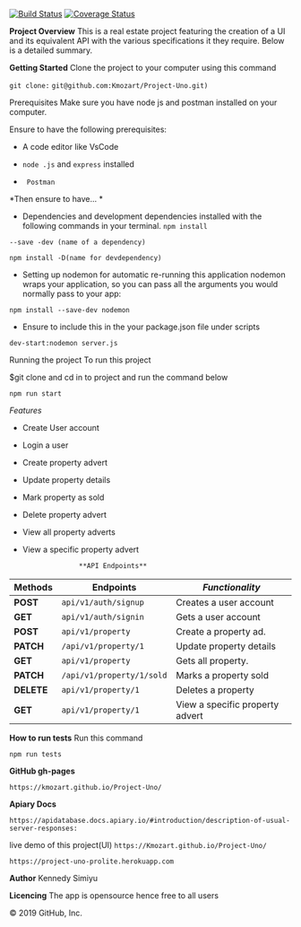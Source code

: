 [![Build Status](https://travis-ci.com/Kmozart/Project-Uno.svg?branch=develop)](https://travis-ci.com/Kmozart/Project-Uno) [![Coverage Status](https://coveralls.io/repos/github/Kmozart/Project-Uno/badge.svg)](https://coveralls.io/github/Kmozart/Project-Uno)  




**Project Overview**
This is a real estate project featuring the creation of a UI and its equivalent API with the various specifications it they require. Below is a detailed summary.

**Getting Started**
Clone the project to your computer using this command

```git clone:```
```git@github.com:Kmozart/Project-Uno.git)```

Prerequisites
Make sure you have node js and postman installed on your computer.

Ensure to have the following prerequisites: 
- A code editor like VsCode

- ``node .js`` and ``express`` installed

- `` Postman``

*Then ensure to have... *

- Dependencies and development dependencies installed with the following commands in your terminal.
``npm install``

``--save -dev (name of a dependency)``

``npm install -D(name for devdependency)``

- Setting up nodemon for automatic re-running this application
nodemon wraps your application, so you can pass all the arguments you would normally pass to your app:

``npm install --save-dev nodemon``

- Ensure to include this in the your package.json file under scripts

```dev-start:nodemon server.js```

Running the project
To run this project

$git clone and cd in to project  and run the command below

``npm run start``

*Features*
- Create User account

- Login a user

- Create property advert

- Update property details

- Mark property as sold

- Delete property advert

- View all property adverts

- View a specific property advert




                    **API Endpoints**    
| **Methods**|      **Endpoints**        |         ***Functionality***    |
|------------|---------------------------|--------------------------------|
| **POST**   |  ``api/v1/auth/signup``   | Creates a user account         |
| **GET**    |  ``api/v1/auth/signin``   | Gets a user account            |
| **POST**   |   ``api/v1/property``     | Create a property ad.          |
| **PATCH**  |   ``/api/v1/property/1``  | Update property details        |
| **GET**    |   ``api/v1/property``     | Gets all property.             |
| **PATCH**  |``/api/v1/property/1/sold``| Marks a property sold          |
| **DELETE** |   ``api/v1/property/1``   | Deletes a property             |
| **GET**    |   ``api/v1/property/1``   | View a specific property advert|



**How to run tests**
      Run this command

``npm run tests``


**GitHub gh-pages**

```https://kmozart.github.io/Project-Uno/```

**Apiary Docs**

```https://apidatabase.docs.apiary.io/#introduction/description-of-usual-server-responses:```


live demo of this project(UI)
```https://Kmozart.github.io/Project-Uno/```

```https://project-uno-prolite.herokuapp.com```

**Author**
Kennedy Simiyu

**Licencing**
The app is opensource hence free to all users

© 2019 GitHub, Inc.
